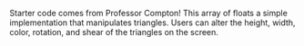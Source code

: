 Starter code comes from Professor Compton! This array of floats a simple implementation that manipulates triangles. Users can alter the height, width, color, rotation, and shear of the triangles on the screen. 